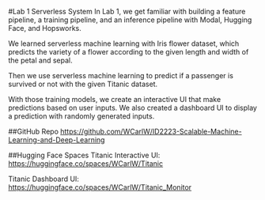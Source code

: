 #Lab 1 Serverless System
In Lab 1, we get familiar with building a feature pipeline, a training pipeline, and an inference 
pipeline with Modal, Hugging Face, and Hopsworks. 

We learned serverless machine learning with Iris flower dataset, which predicts the variety of a flower
according to the given length and width of the petal and sepal. 

Then we use serverless machine learning to predict if a passenger is survived or not with the given
Titanic dataset. 

With those training models, we create an interactive UI that make predictions based on user inputs. We 
also created a dashboard UI to display a prediction with randomly generated inputs. 

##GitHub Repo
https://github.com/WCarlW/ID2223-Scalable-Machine-Learning-and-Deep-Learning

##Hugging Face Spaces
Titanic Interactive UI: https://huggingface.co/spaces/WCarlW/Titanic

Titanic Dashboard UI: https://huggingface.co/spaces/WCarlW/Titanic_Monitor